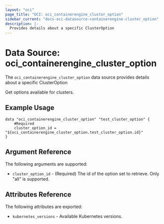 ```yaml
---
layout: "oci"
page_title: "OCI: oci_containerengine_cluster_option"
sidebar_current: "docs-oci-datasource-containerengine-cluster_option"
description: |-
  Provides details about a specific ClusterOption
---
```


# Data Source: oci_containerengine_cluster_option
The `oci_containerengine_cluster_option` data source provides details about a specific ClusterOption

Get options available for clusters.

## Example Usage

```hcl
data "oci_containerengine_cluster_option" "test_cluster_option" {
	#Required
	cluster_option_id = "${oci_containerengine_cluster_option.test_cluster_option.id}"
}
```

## Argument Reference

The following arguments are supported:

* `cluster_option_id` - (Required) The id of the option set to retrieve. Only "all" is supported.


## Attributes Reference

The following attributes are exported:

* `kubernetes_versions` - Available Kubernetes versions.

